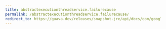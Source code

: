 ```yaml
---
title: abstractexecutionthreadservice.failurecause
permalink: /abstractexecutionthreadservice.failurecause/
redirect_to: https://guava.dev/releases/snapshot-jre/api/docs/com/google/common/util/concurrent/AbstractExecutionThreadService.html#failureCause--
---
```

